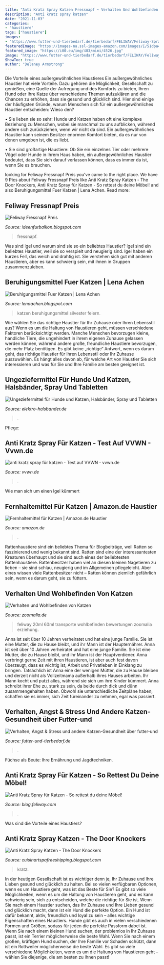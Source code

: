 ```yaml
---
title: "Anti Kratz Spray Katzen Fressnapf ~ Verhalten Und Wohlbefinden Von Katzen"
description: "Anti kratz spray katzen"
date: "2021-11-03"
categories:
- "haustiere"
tags: ["haustiere"]
images:
- "https://www.futter-und-tierbedarf.de/tierbedarf/FELIWAY/Feliway-Spray-60-ml-von-FELIWAY-52586907.jpg"
featuredImage: "https://images-na.ssl-images-amazon.com/images/I/51dpa4V%2BVDL._SY679_.jpg"
featured_image: "https://i00.eu/img/403/mini/4526.jpg"
image: "https://www.futter-und-tierbedarf.de/tierbedarf/FELIWAY/Feliway-Spray-60-ml-von-FELIWAY-52586907.jpg"
ShowToc: true
author: "Delaney Armstrong"
---
```



Die Vorteile eines außergewöhnlichen Haustieres
Ein außergewöhnliches Haustier hat viele Vorteile. Dazu gehören die Möglichkeit, Gesellschaft zu genießen, eine Quelle der Aufregung und des Komforts zu bieten, Ihren Hund oder Ihre Katze über verschiedene Themen aufzuklären und die Chancen zu erhöhen, dass sie gesund und glücklich sind. Hier sind einige der häufigsten Gründe, warum Menschen sich für ein außergewöhnliches Haustier entscheiden:
Wieso den?

• Sie lieben sie so sehr: Hunde und Katzen haben oft eine komplexe Beziehung zu Menschen, wobei sie manchmal zu uns aufblicken, während andere sich zurückziehen, wenn wir nicht da sind. Ein außergewöhnliches Haustier kann seinem Besitzer enormen Komfort bieten, da es nur von denen umgeben ist, die es liebt.

• Sie sind großartige Haustiere: Ob Sie ein einzelnes Tier oder mehrere Vögel oder Hunde in Ihrem Haus haben, ein außergewöhnliches Haustier bedeutet, dass Sie sich darauf verlassen können, dass es immer da ist, wenn Sie es brauchen.

	

		
looking for Feliway Fressnapf Preis you've came to the right place. We have 9 Pics about Feliway Fressnapf Preis like Anti Kratz Spray Katzen - The Door Knockers, Anti Kratz Spray für Katzen - So rettest du deine Möbel! and also Beruhigungsmittel Fuer Katzen | Lena Achen. Read more:
		
    
## Feliway Fressnapf Preis

<img loading=lazy src="https://images-na.ssl-images-amazon.com/images/I/51B991-Pk-L._AC_SY355_.jpg" onerror="this.onerror=null;this.src='https://tse1.mm.bing.net/th?id=OIP.n9c-0pMQpcQhrbhDpGV9PgHaFK&amp;pid=15.1';" alt="Feliway Fressnapf Preis">

_Source: ideenfurbalkon.blogspot.com_

>fressnapf. 

	

Was sind Igel und warum sind sie so ein beliebtes Haustier?
Igel sind ein beliebtes Haustier, weil sie so verspielt und neugierig sind. Igel haben ein kurzes Fell, das weich und drahtig ist. Sie verstehen sich gut mit anderen Haustieren, aber es kann schwierig sein, mit ihnen in Gruppen zusammenzuleben.

    
## Beruhigungsmittel Fuer Katzen | Lena Achen

<img loading=lazy src="https://i.pinimg.com/originals/af/2e/88/af2e88cc238af01fe3b77aab03d72373.png" onerror="this.onerror=null;this.src='https://tse2.mm.bing.net/th?id=OIP.M5pJLaqEgy8wbxO7vhxzfwHaLH&amp;pid=15.1';" alt="Beruhigungsmittel Fuer Katzen | Lena Achen">

_Source: lenaachen.blogspot.com_

>katzen beruhigungsmittel silvester feiern. 

	

Wie wählen Sie das richtige Haustier für Ihr Zuhause oder Ihren Lebensstil aus?
Wenn es um die Haltung von Haustieren geht, müssen verschiedene Faktoren berücksichtigt werden. Manche Menschen bevorzugen kleine, handliche Tiere, die ungehindert in ihrem eigenen Zuhause gelassen werden können, während andere große, freundliche Haustiere bevorzugen, die mehr Platz benötigen. Es gibt keine „richtige“ Antwort, wenn es darum geht, das richtige Haustier für Ihren Lebensstil oder Ihr Zuhause auszuwählen. Es hängt alles davon ab, für welche Art von Haustier Sie sich interessieren und was für Sie und Ihre Familie am besten geeignet ist.

    
## Ungeziefermittel Für Hunde Und Katzen, Halsbänder, Spray Und Tabletten

<img loading=lazy src="https://i00.eu/img/403/mini/4526.jpg" onerror="this.onerror=null;this.src='https://tse1.mm.bing.net/th?id=OIP.LXGHELybsLh1zOcMOo2rFgAAAA&amp;pid=15.1';" alt="Ungeziefermittel für Hunde und Katzen, Halsbänder, Spray und Tabletten">

_Source: elektro-halsbander.de_

>. 

	

Pflege:

    
## Anti Kratz Spray Für Katzen - Test Auf VVWN - Vvwn.de

<img loading=lazy src="https://vvwn.de/wp-content/plugins/aawp/public/image.php?url=aHR0cHM6Ly9tLm1lZGlhLWFtYXpvbi5jb20vaW1hZ2VzL0kvMzFaUVkzN1lRbkwuanBn" onerror="this.onerror=null;this.src='https://tse3.mm.bing.net/th?id=OIP.dRXIylTqK5OqKY2xYOcXpwHaHa&amp;pid=15.1';" alt="anti kratz spray für katzen - Test auf VVWN - vvwn.de">

_Source: vvwn.de_

>. 

	

Wie man sich um einen Igel kümmert

    
## Fernhaltemittel Für Katzen | Amazon.de Haustier

<img loading=lazy src="https://images-na.ssl-images-amazon.com/images/I/31YWkyTfybL._AC._SR180,230.jpg" onerror="this.onerror=null;this.src='https://tse2.mm.bing.net/th?id=OIP.YMKFU0KmKwmk2t0kc1oHmgAAAA&amp;pid=15.1';" alt="Fernhaltemittel für Katzen | Amazon.de Haustier">

_Source: amazon.de_

>. 

	

Rattenhaustiere sind ein beliebtes Thema für Blogbeiträge, weil Ratten so faszinierend und wenig bekannt sind.
Ratten sind eine der interessantesten Kreaturen überhaupt und sie sind auch eines der beliebtesten Rattenhaustiere. Rattenbesitzer haben viel an diesen kleinen Nagetieren zu lieben – sie sind schlau, neugierig und im Allgemeinen pflegeleicht. Aber eines wissen viele Rattenbesitzer nicht – Ratten können ziemlich gefährlich sein, wenn es darum geht, sie zu füttern.

    
## Verhalten Und Wohlbefinden Von Katzen

<img loading=lazy src="https://static.zoomalia.com/prod_img/28317/it_242e4a6222cdb5b34375400904f03d8e6a51606127828.jpg" onerror="this.onerror=null;this.src='https://tse3.mm.bing.net/th?id=OIP.ZvimPmQ5Ir3WDnLiZ6S0AAAAAA&amp;pid=15.1';" alt="Verhalten und Wohlbefinden von Katzen">

_Source: zoomalia.de_

>feliway 20ml 60ml transporte wohlbefinden bewertungen zoomalia erziehung. 

	

Anna ist seit über 10 Jahren verheiratet und hat eine junge Familie. Sie ist eine Mutter, die zu Hause bleibt, und ihr Mann ist der Haupternährer.
Anna ist seit über 10 Jahren verheiratet und hat eine junge Familie. Sie ist eine Mutter, die zu Hause bleibt, und ihr Mann ist der Hauptverdiener. Anna verbringt gerne Zeit mit ihren Haustieren, ist aber auch fest davon überzeugt, dass es wichtig ist, Arbeit und Privatleben in Einklang zu bringen. Tatsächlich ist Anna eine der wenigen Mütter, die zu Hause bleiben und derzeit nicht als Vollzeitmama außerhalb ihres Hauses arbeiten. Ihr Mann kocht und putzt alles, während sie sich um ihre Kinder kümmert. Anna schreibt ihrer Ehe zu, stark zu sein, da beide durch dick und dünn zusammengehalten haben. Obwohl sie unterschiedliche Zeitpläne haben, schaffen sie es immer, sich Zeit füreinander zu nehmen, egal was passiert.

    
## Verhalten, Angst &amp; Stress Und Andere Katzen-Gesundheit über Futter-und

<img loading=lazy src="https://www.futter-und-tierbedarf.de/tierbedarf/FELIWAY/Feliway-Spray-60-ml-von-FELIWAY-52586907.jpg" onerror="this.onerror=null;this.src='https://tse3.mm.bing.net/th?id=OIP.Pvmb9PbTiPQkMZmP-U7yVQAAAA&amp;pid=15.1';" alt="Verhalten, Angst &amp; Stress und andere Katzen-Gesundheit über futter-und">

_Source: futter-und-tierbedarf.de_

>. 

	

Füchse als Beute: Ihre Ernährung und Jagdtechniken.

    
## Anti Kratz Spray Für Katzen - So Rettest Du Deine Möbel!

<img loading=lazy src="https://blog.feliway.com/hs-fs/hubfs/How To Stop Your Cat From Scratching the Carpet_3-1.jpg?width=2500&amp;name=How To Stop Your Cat From Scratching the Carpet_3-1.jpg" onerror="this.onerror=null;this.src='https://tse3.mm.bing.net/th?id=OIP.tH4TzDOsiygTIYtToCQzbgHaE8&amp;pid=15.1';" alt="Anti Kratz Spray für Katzen - So rettest du deine Möbel!">

_Source: blog.feliway.com_

>. 

	

Was sind die Vorteile eines Haustiers?

    
## Anti Kratz Spray Katzen - The Door Knockers

<img loading=lazy src="https://images-na.ssl-images-amazon.com/images/I/51dpa4V%2BVDL._SY679_.jpg" onerror="this.onerror=null;this.src='https://tse3.mm.bing.net/th?id=OIP.X75fiBZtDw20uY7jp-Lx8wAAAA&amp;pid=15.1';" alt="Anti Kratz Spray Katzen - The Door Knockers">

_Source: cuisinartspafreeshipping.blogspot.com_

>kratz. 

	

In der heutigen Gesellschaft ist es wichtiger denn je, Ihr Zuhause und Ihre Lieben gesund und glücklich zu halten. Bei so vielen verfügbaren Optionen, wenn es um Haustiere geht, was ist das Beste für Sie?
Es gibt so viele Möglichkeiten, wenn es um die Haltung von Haustieren geht, und es kann schwierig sein, sich zu entscheiden, welche die richtige für Sie ist. Wenn Sie nach einem Haustier suchen, das Ihr Zuhause und Ihre Lieben gesund und glücklich macht, dann ist ein Hund die perfekte Option. Ein Hund ist dafür bekannt, aktiv, freundlich und loyal zu sein – alles wichtige Eigenschaften eines Haustiers.
Hunde gibt es auch in vielen verschiedenen Formen und Größen, sodass für jeden die perfekte Passform dabei ist. Wenn Sie nach einem kleinen Hund suchen, der problemlos in Ihr Zuhause passt, ist ein Terrier möglicherweise die beste Wahl. Wenn Sie nach einem großen, kräftigen Hund suchen, der Ihre Familie vor Schaden schützt, dann ist ein Rottweiler möglicherweise die beste Wahl. Es gibt so viele verschiedene Möglichkeiten, wenn es um die Haltung von Haustieren geht – wählen Sie diejenige, die am besten zu Ihnen passt!

